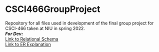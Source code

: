 # CSCI466GroupProject
Repository for all files used in development of the final group project for CSCI-466 taken at NIU in spring 2022.<br>
***For Dev:***<br>
[Link to Relational Schema](https://docs.google.com/document/d/1i8thwZ3F8S7UZSfelmaDW--2i0b93JEW5DXtkCYqDZY/edit)<br>
[Link to ER Explanation](https://docs.google.com/document/d/15hTMsLHqHDqTOTdKSC8mz-gJQK_YpTLu4XjetbJZMko/edit)<br>
